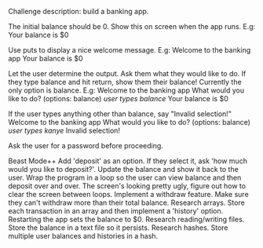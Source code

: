 Challenge description: build a banking app.

The initial balance should be 0. Show this on screen when the app runs. E.g:
Your balance is $0

Use puts to display a nice welcome message. E.g:
Welcome to the banking app
Your balance is $0

Let the user determine the output. Ask them what they would like to do. If they type balance and hit return, show them their balance! Currently the only option is balance. E.g:
Welcome to the banking app
What would you like to do? (options: balance)
*user types balance*
Your balance is $0

If the user types anything other than balance, say "Invalid selection!"
Welcome to the banking app
What would you like to do? (options: balance)
*user types kanye*
Invalid selection!

Ask the user for a password before proceeding.

Beast Mode++
Add 'deposit' as an option. If they select it, ask 'how much would you like to deposit?'. Update the balance and show it back to the user.
Wrap the program in a loop so the user can view balance and then deposit over and over.
The screen's looking pretty ugly, figure out how to clear the screen between loops.
Implement a withdraw feature. Make sure they can't withdraw more than their total balance.
Research arrays. Store each transaction in an array and then implement a 'history' option.
Restarting the app sets the balance to $0. Research reading/writing files. Store the balance in a text file so it persists.
Research hashes. Store multiple user balances and histories in a hash.
